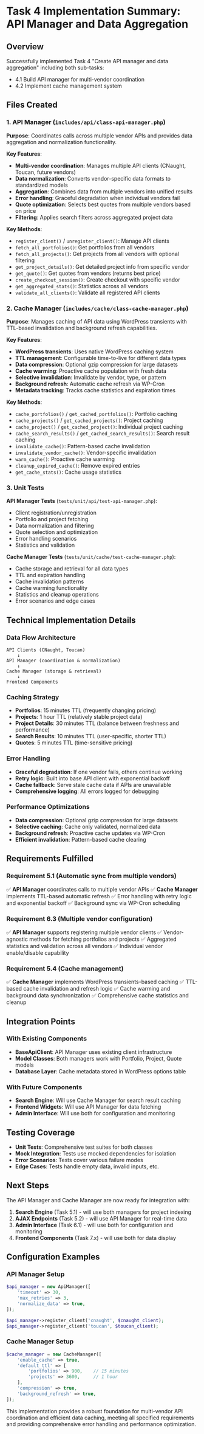 # Task 4 Implementation Summary: API Manager and Data Aggregation

## Overview
Successfully implemented Task 4 "Create API manager and data aggregation" including both sub-tasks:
- 4.1 Build API manager for multi-vendor coordination
- 4.2 Implement cache management system

## Files Created

### 1. API Manager (`includes/api/class-api-manager.php`)
**Purpose**: Coordinates calls across multiple vendor APIs and provides data aggregation and normalization functionality.

**Key Features**:
- **Multi-vendor coordination**: Manages multiple API clients (CNaught, Toucan, future vendors)
- **Data normalization**: Converts vendor-specific data formats to standardized models
- **Aggregation**: Combines data from multiple vendors into unified results
- **Error handling**: Graceful degradation when individual vendors fail
- **Quote optimization**: Selects best quotes from multiple vendors based on price
- **Filtering**: Applies search filters across aggregated project data

**Key Methods**:
- `register_client()` / `unregister_client()`: Manage API clients
- `fetch_all_portfolios()`: Get portfolios from all vendors
- `fetch_all_projects()`: Get projects from all vendors with optional filtering
- `get_project_details()`: Get detailed project info from specific vendor
- `get_quote()`: Get quotes from vendors (returns best price)
- `create_checkout_session()`: Create checkout with specific vendor
- `get_aggregated_stats()`: Statistics across all vendors
- `validate_all_clients()`: Validate all registered API clients

### 2. Cache Manager (`includes/cache/class-cache-manager.php`)
**Purpose**: Manages caching of API data using WordPress transients with TTL-based invalidation and background refresh capabilities.

**Key Features**:
- **WordPress transients**: Uses native WordPress caching system
- **TTL management**: Configurable time-to-live for different data types
- **Data compression**: Optional gzip compression for large datasets
- **Cache warming**: Proactive cache population with fresh data
- **Selective invalidation**: Invalidate by vendor, type, or pattern
- **Background refresh**: Automatic cache refresh via WP-Cron
- **Metadata tracking**: Tracks cache statistics and expiration times

**Key Methods**:
- `cache_portfolios()` / `get_cached_portfolios()`: Portfolio caching
- `cache_projects()` / `get_cached_projects()`: Project caching
- `cache_project()` / `get_cached_project()`: Individual project caching
- `cache_search_results()` / `get_cached_search_results()`: Search result caching
- `invalidate_cache()`: Pattern-based cache invalidation
- `invalidate_vendor_cache()`: Vendor-specific invalidation
- `warm_cache()`: Proactive cache warming
- `cleanup_expired_cache()`: Remove expired entries
- `get_cache_stats()`: Cache usage statistics

### 3. Unit Tests
**API Manager Tests** (`tests/unit/api/test-api-manager.php`):
- Client registration/unregistration
- Portfolio and project fetching
- Data normalization and filtering
- Quote selection and optimization
- Error handling scenarios
- Statistics and validation

**Cache Manager Tests** (`tests/unit/cache/test-cache-manager.php`):
- Cache storage and retrieval for all data types
- TTL and expiration handling
- Cache invalidation patterns
- Cache warming functionality
- Statistics and cleanup operations
- Error scenarios and edge cases

## Technical Implementation Details

### Data Flow Architecture
```
API Clients (CNaught, Toucan) 
    ↓
API Manager (coordination & normalization)
    ↓
Cache Manager (storage & retrieval)
    ↓
Frontend Components
```

### Caching Strategy
- **Portfolios**: 15 minutes TTL (frequently changing pricing)
- **Projects**: 1 hour TTL (relatively stable project data)
- **Project Details**: 30 minutes TTL (balance between freshness and performance)
- **Search Results**: 10 minutes TTL (user-specific, shorter TTL)
- **Quotes**: 5 minutes TTL (time-sensitive pricing)

### Error Handling
- **Graceful degradation**: If one vendor fails, others continue working
- **Retry logic**: Built into base API client with exponential backoff
- **Cache fallback**: Serve stale cache data if APIs are unavailable
- **Comprehensive logging**: All errors logged for debugging

### Performance Optimizations
- **Data compression**: Optional gzip compression for large datasets
- **Selective caching**: Cache only validated, normalized data
- **Background refresh**: Proactive cache updates via WP-Cron
- **Efficient invalidation**: Pattern-based cache clearing

## Requirements Fulfilled

### Requirement 5.1 (Automatic sync from multiple vendors)
✅ **API Manager** coordinates calls to multiple vendor APIs
✅ **Cache Manager** implements TTL-based automatic refresh
✅ Error handling with retry logic and exponential backoff
✅ Background sync via WP-Cron scheduling

### Requirement 6.3 (Multiple vendor configuration)
✅ **API Manager** supports registering multiple vendor clients
✅ Vendor-agnostic methods for fetching portfolios and projects
✅ Aggregated statistics and validation across all vendors
✅ Individual vendor enable/disable capability

### Requirement 5.4 (Cache management)
✅ **Cache Manager** implements WordPress transients-based caching
✅ TTL-based cache invalidation and refresh logic
✅ Cache warming and background data synchronization
✅ Comprehensive cache statistics and cleanup

## Integration Points

### With Existing Components
- **BaseApiClient**: API Manager uses existing client infrastructure
- **Model Classes**: Both managers work with Portfolio, Project, Quote models
- **Database Layer**: Cache metadata stored in WordPress options table

### With Future Components
- **Search Engine**: Will use Cache Manager for search result caching
- **Frontend Widgets**: Will use API Manager for data fetching
- **Admin Interface**: Will use both for configuration and monitoring

## Testing Coverage
- **Unit Tests**: Comprehensive test suites for both classes
- **Mock Integration**: Tests use mocked dependencies for isolation
- **Error Scenarios**: Tests cover various failure modes
- **Edge Cases**: Tests handle empty data, invalid inputs, etc.

## Next Steps
The API Manager and Cache Manager are now ready for integration with:
1. **Search Engine** (Task 5.1) - will use both managers for project indexing
2. **AJAX Endpoints** (Task 5.2) - will use API Manager for real-time data
3. **Admin Interface** (Task 6.1) - will use both for configuration and monitoring
4. **Frontend Components** (Task 7.x) - will use both for data display

## Configuration Examples

### API Manager Setup
```php
$api_manager = new ApiManager([
    'timeout' => 30,
    'max_retries' => 3,
    'normalize_data' => true,
]);

$api_manager->register_client('cnaught', $cnaught_client);
$api_manager->register_client('toucan', $toucan_client);
```

### Cache Manager Setup
```php
$cache_manager = new CacheManager([
    'enable_cache' => true,
    'default_ttl' => [
        'portfolios' => 900,    // 15 minutes
        'projects' => 3600,     // 1 hour
    ],
    'compression' => true,
    'background_refresh' => true,
]);
```

This implementation provides a robust foundation for multi-vendor API coordination and efficient data caching, meeting all specified requirements and providing comprehensive error handling and performance optimization.